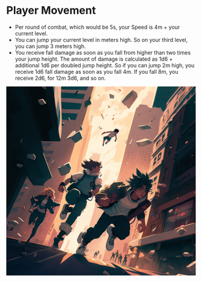 # Player Movement

- Per round of combat, which would be 5s, your Speed is 4m + your current level. 
- You can jump your current level in meters high. So on your third level, you can jump 3 meters high. 
- You receive fall damage as soon as you fall from higher than two times your jump height. The amount of damage is calculated as 1d6 + additional 1d6 per doubled jump height. So if you can jump 2m high, you receive 1d6 fall damage as soon as you fall 4m. If you fall 8m, you receive 2d6, for 12m 3d6, and so on. 

<img src="Gallery/events/event_10.png"/>